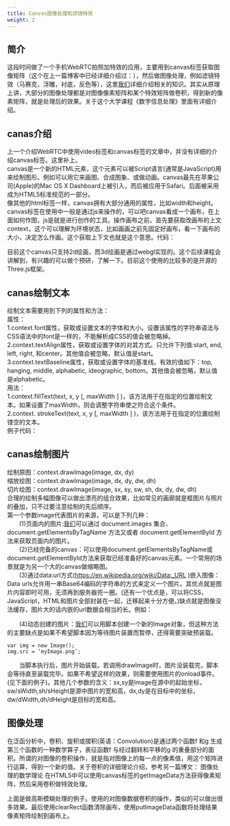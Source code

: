 ```yaml
---
title: Canvas图像处理和滤镜特效
weight: 2
---
```


## 简介

这段时间做了一个手机WebRTC拍照加特效的应用，主要用到canvas标签获取图像矩阵（这个在上一篇博客中已经详细介绍过：），然后做图像处理，例如滤镜特效（马赛克，浮雕，衬底，反色等），这里[我们](https://www.w3cdoc.com)详细介绍相关的知识。其实从原理上讲，大部分的图像处理都是对图像像素矩阵和某个特效矩阵做卷积，得到新的像素矩阵，就是处理后的效果。关于这个大学课程《数字信息处理》里面有详细介绍。  

## canas介绍

上一个介绍WebRTC中使用video标签和canvas标签的文章中，并没有详细的介绍canvas标签。这里补上。  
canvas是一个新的HTML元素，这个元素可以被Script语言(通常是JavaScript)用来绘制图形。例如可以用它来画图、合成图象、或做动画。canvas最先在苹果公司(Apple)的Mac OS X Dashboard上被引入，而后被应用于Safari。后面被采用成为HTML5标准规范的一部分。  
像其他的html标签一样，canvas拥有大部分通用的属性，比如width和height。canvas标签在使用中一般是通过js来操作的，可以吧canvas看成一个画布，在上面如何作图，js是就是进行创作的工具。操作画布之前，首先要获取改画布的上文context，这个可以理解为环境状态，比如画画之前先固定好画布，看一下画布的大小，决定怎么作画。这个获取上下文也就是这个意思。代码：

目前这个canvas只支持2d绘画，而3d绘画是通过webgl实现的。这个后续课程会讲解到，有兴趣的可以做个预研，了解一下。目前这个使用的比较多的是开源的Three.js框架。

## canas绘制文本

绘制文本需要用到下列的属性和方法：  
属性：  
1.context.font属性，获取或设置文本的字体和大小。设置该属性的字符串语法与CSS语法中的font是一样的，不能解析成CSS的值会被忽略掉。  
2.context.textAlign属性，获取或设置字体的对其方式。只允许下列值:start, end, left, right, 和center。其他值会被忽略，默认值是start。  
3.context.textBaseline属性，获取或设置字体的基准线。有效的值如下：top, hanging, middle, alphabetic, ideographic, bottom。其他值会被忽略，默认值是alphabetic。  
用法：  
1.context.fillText(text, x, y [, maxWidth ] )，该方法用于在指定的位置绘制文本。如果设置了maxWidth，则会调整字符串使之符合这个条件。  
2.context. strokeText(text, x, y [, maxWidth ] )，该方法用于在指定的位置绘制镂空的文本。  
例子代码：

## canas绘制图片

绘制原图：context.drawImage(image, dx, dy)  
缩放绘图：context.drawImage(image, dx, dy, dw, dh)  
切片绘图：context.drawImage(image, sx, sy, sw, sh, dx, dy, dw, dh)  
合理的绘制多幅图像可以做出漂亮的组合效果，比如常见的画廊就是框图片与照片的叠加，只不过要注意绘制的先后顺序。  
第一个参数image代表图片的来源，可以是下列几种：  
　　(1)页面内的图片:[我们](https://www.w3cdoc.com)可以通过 document.images 集合、document.getElementsByTagName 方法又或者 document.getElementById 方法来获取页面内的图片。  
　　(2)已经完备的canvas：可以使用document.getElementsByTagName或document.getElementById方法来获取已经准备好的canvas元素。一个常用的场景就是为另一个大的canvas做缩略图。  
　　(3)通过data:url方式(<a href="https://en.wikipedia.org/wiki/Data:_URL" target="_blank" rel="external">https://en.wikipedia.org/wiki/Data:_URL</a> )嵌入图像：Data urls允许用一串Base64编码的字符串的方式来定义一个图片。其优点就是图片内容即时可用，无须再到服务器兜一圈。(还有一个优点是，可以将CSS，JavaScript，HTML和图片全部封装在一起，迁移起来十分方便。)缺点就是图像没法缓存，图片大的话内嵌的url数据会相当的长。例如：

　　(4)动态创建的图片：[我们](https://www.w3cdoc.com)可以用脚本创建一个新的Image对象，但这种方法的主要缺点是如果不希望脚本因为等待图片装置而暂停，还得需要突破预装载。  
```
var img = new Image();  
img.src = ‘myImage.png’;  
```
　　当脚本执行后，图片开始装载。若调用drawImage时，图片没装载完，脚本会等待直至装载完毕。如果不希望这样的效果，则需要使用图片的onload事件。(见下面的例子)。其他几个参数的含义：sx,sy是Image在源中的起始坐标，sw/sWidth,sh/sHeight是源中图片的宽和高，dx,dy是在目标中的坐标，dw/dWidth,dh/dHeight是目标的宽和高。

## 图像处理

在泛函分析中，卷积、旋积或摺积(英语：Convolution)是通过两个函数f 和g 生成第三个函数的一种数学算子，表征函数f 与经过翻转和平移的g 的重叠部分的面积。所谓的对图像的卷积操作，就是指对图像上的每一点的像素值，用这个矩阵进行运算，得到一个新的值。关于卷积的详细理论介绍，参考另一篇博文： 图像处理的数学理论
在HTML5中可以使用canvas标签的getImageData方法获得像素矩阵，然后采用卷积做特效处理。

上面是做高斯模糊处理的例子。使用的对图像数据卷积的操作，类似的可以做出很多效果。最后使用clearRect函数清除画布，使用putImageData函数将处理结果像素矩阵绘制到画布上。
